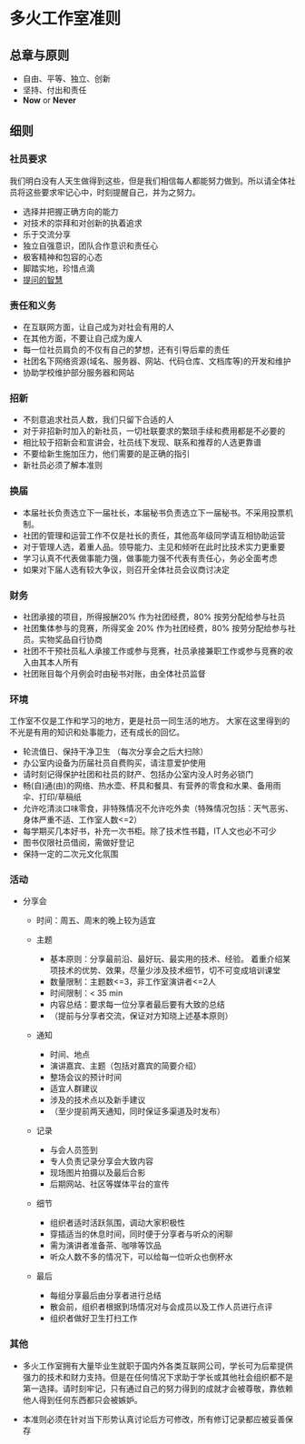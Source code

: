 # 多火工作室准则

## 总章与原则

* 自由、平等、独立、创新
* 坚持、付出和责任
* **Now** or **Never**

## 细则

### 社员要求

我们明白没有人天生做得到这些，但是我们相信每人都能努力做到。所以请全体社员将这些要求牢记心中，时刻提醒自己，并为之努力。

* 选择并把握正确方向的能力
* 对技术的崇拜和对创新的执着追求
* 乐于交流分享
* 独立自强意识，团队合作意识和责任心
* 极客精神和包容的心态
* 脚踏实地，珍惜点滴
* [提问的智慧](http://lilydjwg.vim-cn.com/articles/smart-questions.html)

### 责任和义务

* 在互联网方面，让自己成为对社会有用的人
* 在其他方面，不要让自己成为废人
* 每一位社员肩负的不仅有自己的梦想，还有引导后辈的责任
* 社团名下网络资源(域名、服务器、网站、代码仓库、文档库等)的开发和维护
* 协助学校维护部分服务器和网站

### 招新

* 不刻意追求社员人数，我们只留下合适的人
* 对于非招新时加入的新社员，一切社联要求的繁琐手续和费用都是不必要的
* 相比较于招新会和宣讲会，社员线下发现、联系和推荐的人选更靠谱
* 不要给新生施加压力，他们需要的是正确的指引
* 新社员必须了解本准则


### 换届

* 本届社长负责选立下一届社长，本届秘书负责选立下一届秘书。不采用投票机制。
* 社团的管理和运营工作不仅是社长的责任，其他高年级同学请互相协助运营
* 对于管理人选，着重人品。领导能力、主见和倾听在此时比技术实力更重要
* 学习认真不代表做事能力强，做事能力强不代表有责任心，务必全面考虑
* 如果对下届人选有较大争议，则召开全体社员会议商讨决定

### 财务

* 社团承接的项目，所得报酬20% 作为社团经费，80% 按劳分配给参与社员
* 社团集体参与的竞赛，所得奖金 20% 作为社团经费，80% 按劳分配给参与社员。实物奖品自行协商
* 社团不干预社员私人承接工作或参与竞赛，社员承接兼职工作或参与竞赛的收入由其本人所有
* 社团账目每个月例会时由秘书对账，由全体社员监督

### 环境

工作室不仅是工作和学习的地方，更是社员一同生活的地方。
大家在这里得到的不光是有用的知识和处事能力，还有成长的回忆。

* 轮流值日、保持干净卫生 （每次分享会之后大扫除）
* 办公室内设备为历届社员自费购买，请注意爱护使用
* 请时刻记得保护社团和社员的财产、包括办公室内没人时务必锁门
* 畅(自)通(由)的网络、热水壶、杯具和餐具、有营养的零食和水果、备用雨伞、打印/草稿纸
* 允许吃清淡口味零食，非特殊情况不允许吃外卖（特殊情况包括：天气恶劣、身体严重不适、工作室人数<=2）
* 每学期买几本好书，补充一次书柜。除了技术性书籍，IT人文也必不可少
* 图书仅限社员借阅，需做好登记
* 保持一定的二次元文化氛围

### 活动
* 分享会
 	* 时间：周五、周末的晚上较为适宜

	* 主题
		
		* 基本原则：分享最前沿、最好玩、最实用的技术、经验。
		着重介绍某项技术的优势、效果，尽量少涉及技术细节，切不可变成培训课堂
		* 数量限制：主题数<=3，非工作室演讲者<=2人
		* 时间限制：< 35 min
		* 内容总结：要求每一位分享者最后要有大致的总结
		* （提前与分享者交流，保证对方知晓上述基本原则）

	
	* 通知 
		* 时间、地点
		* 演讲嘉宾、主题（包括对嘉宾的简要介绍）
		* 整场会议的预计时间
		* 适宜人群建议
		*  涉及的技术点以及新手建议
		* （至少提前两天通知，同时保证多渠道及时发布）

	* 记录
		* 与会人员签到
		* 专人负责记录分享会大致内容
		*  现场图片拍摄以及最后合影
		* 后期网站、社区等媒体平台的宣传


	* 细节
		* 组织者适时活跃氛围，调动大家积极性
		* 穿插适当的休息时间，同时便于分享者与听众的闲聊
		* 需为演讲者准备茶、咖啡等饮品
		* 听众人数不多的情况下，可以给每一位听众也倒杯水
	
	* 最后
		* 每组分享最后由分享者进行总结
		* 散会前，组织者根据到场情况对与会成员以及工作人员进行点评
		* 组织者做好卫生打扫工作

	
	







### 其他



* 多火工作室拥有大量毕业生就职于国内外各类互联网公司，学长可为后辈提供强力的技术和财力支持。但是在任何情况下求助于学长或其他社会组织都不是第一选择。请时刻牢记，只有通过自己的努力得到的成就才会被尊敬，靠依赖他人得到任何东西都只会被嫉妒。


* 本准则必须在针对当下形势认真讨论后方可修改，所有修订记录都应被妥善保存
